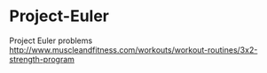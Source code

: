 # Project-Euler

Project Euler problems
http://www.muscleandfitness.com/workouts/workout-routines/3x2-strength-program
